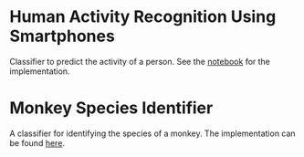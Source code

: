 Human Activity Recognition Using Smartphones
============================================
Classifier to predict the activity of a person. See the [notebook](https://github.com/diwasblack/assigments/blob/main/Big%20Data%20Analytics/project1/Human%20Activity.ipynb) for the implementation.


Monkey Species Identifier
=========================
A classifier for identifying the species of a monkey. The implementation can be found [here](https://github.com/diwasblack/assigments/blob/main/Big%20Data%20Analytics/project2/Monkey_Classifier.ipynb).
